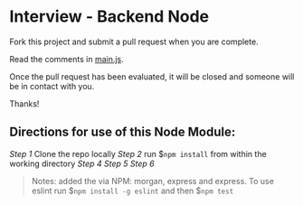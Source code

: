 # Interview - Backend Node

Fork this project and submit a pull request when you are complete.

Read the comments in [main.js](./main.js).

Once the pull request has been evaluated, it will be closed and someone will be in contact with you.

Thanks!

## Directions for use of this Node Module:

_Step 1_  Clone the repo locally
_Step 2_  run $`npm install` from within the working directory
_Step 4_
_Step 5_
_Step 6_



> Notes:
> added the via NPM: morgan, express and express.
> To use eslint run $`npm install -g eslint` and then $`npm test`
>
